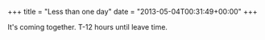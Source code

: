 +++
title = "Less than one day"
date = "2013-05-04T00:31:49+00:00"
+++

It's coming together. T-12 hours until leave time.
			